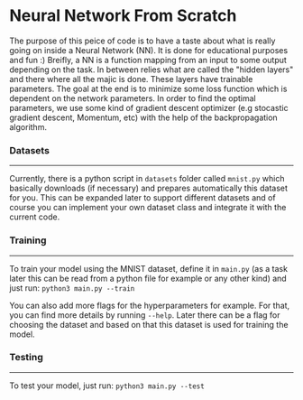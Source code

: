# Neural Network From Scratch

The purpose of this peice of code is to have a taste about what is really going on inside a Neural Network (NN). It is done for educational purposes and fun :) Breifly, a NN is a function mapping from an input to some output depending on the task. In between relies what are called the "hidden layers" and there where all the majic is done. These layers have trainable parameters. The goal at the end is to minimize some loss function which is dependent on the network parameters. In order to find the optimal parameters, we use some kind of gradient descent optimizer (e.g stocastic gradient descent, Momentum, etc) with the help of the backpropagation algorithm.

### Datasets
---
Currently, there is a python script in `datasets` folder called `mnist.py` which basically downloads (if necessary) and prepares automatically this dataset for you. This can be expanded later to support different datasets and of course you can implement your own dataset class and integrate it with the current code.

### Training
---
To train your model using the MNIST dataset, define it in `main.py` (as a task later this can be read from a python file for example or any other kind) and just run: `python3 main.py --train`

You can also add more flags for the hyperparameters for example. For that, you can find more details by running `--help`. Later there can be a flag for choosing the dataset and based on that this dataset is used for training the model.

### Testing
---
To test your model, just run: `python3 main.py --test`

